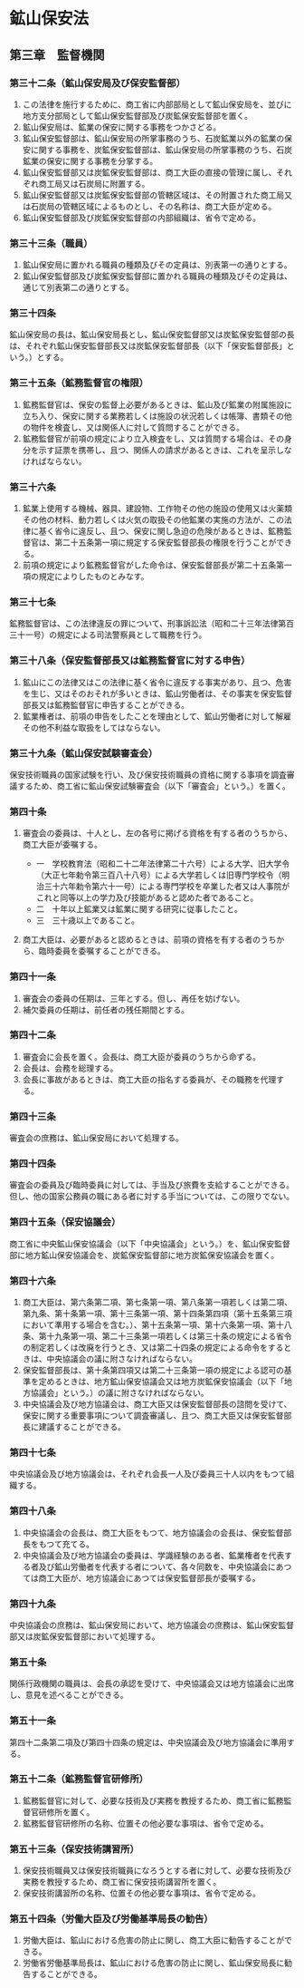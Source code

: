 # 鉱山保安法

## 第三章　監督機関

### 第三十二条（鉱山保安局及び保安監督部）

1. この法律を施行するために、商工省に内部部局として鉱山保安局を、並びに地方支分部局として鉱山保安監督部及び炭鉱保安監督部を置く。
2. 鉱山保安局は、鉱業の保安に関する事務をつかさどる。
3. 鉱山保安監督部は、鉱山保安局の所掌事務のうち、石炭鉱業以外の鉱業の保安に関する事務を、炭鉱保安監督部は、鉱山保安局の所掌事務のうち、石炭鉱業の保安に関する事務を分掌する。
4. 鉱山保安監督部又は炭鉱保安監督部は、商工大臣の直接の管理に属し、それぞれ商工局又は石炭局に附置する。
5. 鉱山保安監督部又は炭鉱保安監督部の管轄区域は、その附置された商工局又は石炭局の管轄区域によるものとし、その名称は、商工大臣が定める。
6. 鉱山保安監督部及び炭鉱保安監督部の内部組織は、省令で定める。

### 第三十三条（職員）

1. 鉱山保安局に置かれる職員の種類及びその定員は、別表第一の通りとする。
2. 鉱山保安監督部及び炭鉱保安監督部に置かれる職員の種類及びその定員は、通じて別表第二の通りとする。

### 第三十四条

鉱山保安局の長は、鉱山保安局長とし、鉱山保安監督部又は炭鉱保安監督部の長は、それぞれ鉱山保安監督部長又は炭鉱保安監督部長（以下「保安監督部長」という。）とする。

### 第三十五条（鉱務監督官の権限）

1. 鉱務監督官は、保安の監督上必要があるときは、鉱山及び鉱業の附属施設に立ち入り、保安に関する業務若しくは施設の状況若しくは帳簿、書類その他の物件を検査し、又は関係人に対して質問することができる。
2. 鉱務監督官が前項の規定により立入検査をし、又は質問する場合は、その身分を示す証票を携帯し、且つ、関係人の請求があるときは、これを呈示しなければならない。

### 第三十六条

1. 鉱業上使用する機械、器具、建設物、工作物その他の施設の使用又は火薬類その他の材料、動力若しくは火気の取扱その他鉱業の実施の方法が、この法律に基く省令に違反し、且つ、保安に関し急迫の危険があるときは、鉱務監督官は、第二十五条第一項に規定する保安監督部長の権限を行うことができる。
2. 前項の規定により鉱務監督官がした命令は、保安監督部長が第二十五条第一項の規定によりしたものとみなす。

### 第三十七条

鉱務監督官は、この法律違反の罪について、刑事訴訟法（昭和二十三年法律第百三十一号）の規定による司法警察員として職務を行う。

### 第三十八条（保安監督部長又は鉱務監督官に対する申告）

1. 鉱山にこの法律又はこの法律に基く省令に違反する事実があり、且つ、危害を生じ、又はそのおそれが多いときは、鉱山労働者は、その事実を保安監督部長又は鉱務監督官に申告することができる。
2. 鉱業権者は、前項の申告をしたことを理由として、鉱山労働者に対して解雇その他不利益な取扱をしてはならない。

### 第三十九条（鉱山保安試験審査会）

保安技術職員の国家試験を行い、及び保安技術職員の資格に関する事項を調査審議するため、商工省に鉱山保安試験審査会（以下「審査会」という。）を置く。

### 第四十条

1. 審査会の委員は、十人とし、左の各号に掲げる資格を有する者のうちから、商工大臣が委嘱する。

    - 一　学校教育法（昭和二十二年法律第二十六号）による大学、旧大学令（大正七年勅令第三百八十八号）による大学若しくは旧専門学校令（明治三十六年勅令第六十一号）による専門学校を卒業した者又は人事院がこれと同等以上の学力及び技能があると認めた者であること。
    - 二　十年以上鉱業又は鉱業に関する研究に従事したこと。
    - 三　三十歳以上であること。

2. 商工大臣は、必要があると認めるときは、前項の資格を有する者のうちから、臨時委員を委嘱することができる。

### 第四十一条

1. 審査会の委員の任期は、三年とする。但し、再任を妨げない。
2. 補欠委員の任期は、前任者の残任期間とする。

### 第四十二条

1. 審査会に会長を置く。会長は、商工大臣が委員のうちから命ずる。
2. 会長は、会務を総理する。
3. 会長に事故があるときは、商工大臣の指名する委員が、その職務を代理する。

### 第四十三条

審査会の庶務は、鉱山保安局において処理する。

### 第四十四条

審査会の委員及び臨時委員に対しては、手当及び旅費を支給することができる。但し、他の国家公務員の職にある者に対する手当については、この限りでない。

### 第四十五条（保安協議会）

商工省に中央鉱山保安協議会（以下「中央協議会」という。）を、鉱山保安監督部に地方鉱山保安協議会を、炭鉱保安監督部に地方炭鉱保安協議会を置く。

### 第四十六条

1. 商工大臣は、第六条第二項、第七条第一項、第八条第一項若しくは第二項、第九条、第十条第一項、第十三条第一項、第十四条第四項（第十五条第三項において準用する場合を含む。）、第十五条第一項、第十六条第一項、第十八条、第十九条第一項、第二十三条第一項若しくは第三十条の規定による省令の制定若しくは改廃を行うとき、又は第二十四条の規定による命令をするときは、中央協議会の議に附さなければならない。
2. 保安監督部長は、第十条第四項又は第二十三条第一項の規定による認可の基準を定めるときは、地方鉱山保安協議会又は地方炭鉱保安協議会（以下「地方協議会」という。）の議に附さなければならない。
3. 中央協議会及び地方協議会は、商工大臣又は保安監督部長の諮問を受けて、保安に関する重要事項について調査審議し、且つ、商工大臣又は保安監督部長に建議することができる。

### 第四十七条

中央協議会及び地方協議会は、それぞれ会長一人及び委員三十人以内をもつて組織する。

### 第四十八条

1. 中央協議会の会長は、商工大臣をもつて、地方協議会の会長は、保安監督部長をもつて充てる。
2. 中央協議会及び地方協議会の委員は、学識経験のある者、鉱業権者を代表する者及び鉱山労働者を代表する者について、各々同数を、中央協議会にあつては商工大臣が、地方協議会にあつては保安監督部長が委嘱する。

### 第四十九条

中央協議会の庶務は、鉱山保安局において、地方協議会の庶務は、鉱山保安監督部又は炭鉱保安監督部において処理する。

### 第五十条

関係行政機関の職員は、会長の承認を受けて、中央協議会又は地方協議会に出席し、意見を述べることができる。

### 第五十一条

第四十二条第二項及び第四十四条の規定は、中央協議会及び地方協議会に準用する。

### 第五十二条（鉱務監督官研修所）

1. 鉱務監督官に対して、必要な技術及び実務を教授するため、商工省に鉱務監督官研修所を置く。
2. 鉱務監督官研修所の名称、位置その他必要な事項は、省令で定める。

### 第五十三条（保安技術講習所）

1. 保安技術職員又は保安技術職員になろうとする者に対して、必要な技術及び実務を教授するため、商工省に保安技術講習所を置く。
2. 保安技術講習所の名称、位置その他必要な事項は、省令で定める。

### 第五十四条（労働大臣及び労働基準局長の勧告）

1. 労働大臣は、鉱山における危害の防止に関し、商工大臣に勧告することができる。
2. 労働省労働基準局長は、鉱山における危害の防止に関し、鉱山保安局長に勧告することができる。
